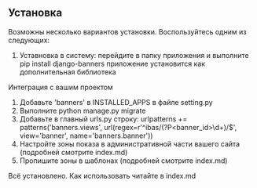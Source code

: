 Установка
---------

Возможны несколько вариантов установки. Воспользуйтесь одним из следующих:

1. Уставновка в систему: перейдите в папку приложения и выполните
    pip install django-banners
   приложение установится как дополнительная библиотека

Интеграция с вашим проектом

1. Добавьте 'banners' в INSTALLED_APPS в файле setting.py
2. Выполните python manage.py migrate
3. Добавьте в главный urls.py строку:
   urlpatterns += patterns('banners.views', url(regex=r'^ibas/(?P<banner_id>\d+)/$', view='banner', name='banners.banner'))
4. Настройте зоны показа в административной части вашего сайта (подробней смотрите index.md)
5. Пропишите зоны в шаблонах (подробней смотрите index.md)

Всё установлено. Как использовать читайте в index.md